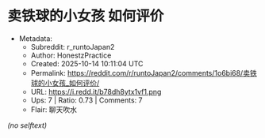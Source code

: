 # 卖铁球的小女孩 如何评价

- Metadata:
  - Subreddit: r_runtoJapan2
  - Author: HonestzPractice
  - Created: 2025-10-14 10:11:04 UTC
  - Permalink: https://reddit.com/r/runtoJapan2/comments/1o6bi68/卖铁球的小女孩_如何评价/
  - URL: https://i.redd.it/b78dh8ytx1vf1.png
  - Ups: 7 | Ratio: 0.73 | Comments: 7
  - Flair: 聊天吹水

_(no selftext)_
